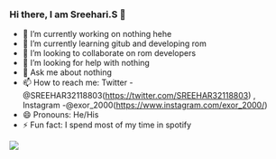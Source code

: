 ### Hi there, I am Sreehari.S 👋

- 🔭 I’m currently working on nothing hehe
- 🌱 I’m currently learning gitub and developing rom
- 👯 I’m looking to collaborate on rom developers
- 🤔 I’m looking for help with nothing
- 💬 Ask me about nothing
- 📫 How to reach me: Twitter - @SREEHAR32118803(https://twitter.com/SREEHAR32118803) , Instagram -@exor_2000(https://www.instagram.com/exor_2000/)
- 😄 Pronouns: He/His
- ⚡ Fun fact: I spend most of my time in spotify

<img src="https://github-readme-stats.vercel.app/api?username=exor-2000&&show_icons=true&title_color=ffffff&icon_color-bb2acf&text_color-daf7dc&bg_color=191919">
